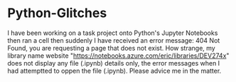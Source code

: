 # Python-Glitches
I have been working on a task project onto Python's Jupyter Notebooks then ran a cell then suddenly I have received an error message: 404 Not Found, you are requesting a page that does not exist.  How strange, my library name website "https://notebooks.azure.com/eric/libraries/DEV274x" does not display any file (.ipynb) details only, the error messages when I had attemptted to oppen the file (.ipynb).  Please advice me in the matter.
